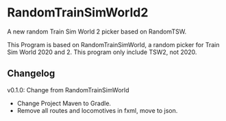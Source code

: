 # RandomTrainSimWorld2
A new random Train Sim World 2 picker based on RandomTSW.

This Program is based on RandomTrainSimWorld, a random picker for Train Sim World 2020 and 2. This program only include TSW2, not 2020.

## Changelog
v0.1.0: Change from RandomTrainSimWorld
* Change Project Maven to Gradle.
* Remove all routes and locomotives in fxml, move to json.
